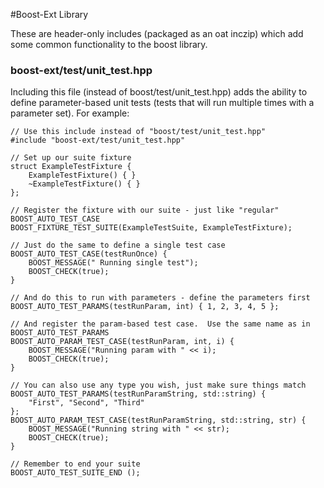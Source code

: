 #Boost-Ext Library

These are header-only includes (packaged as an oat inczip) which add some common functionality to the boost library.

### boost-ext/test/unit_test.hpp

Including this file (instead of boost/test/unit_test.hpp) adds the ability to define parameter-based unit tests (tests 
that will run multiple times with a parameter set).  For example:

    // Use this include instead of "boost/test/unit_test.hpp"
    #include "boost-ext/test/unit_test.hpp"

    // Set up our suite fixture
    struct ExampleTestFixture {
        ExampleTestFixture() { }
        ~ExampleTestFixture() { }
    };

    // Register the fixture with our suite - just like "regular" BOOST_AUTO_TEST_CASE
    BOOST_FIXTURE_TEST_SUITE(ExampleTestSuite, ExampleTestFixture);

    // Just do the same to define a single test case
    BOOST_AUTO_TEST_CASE(testRunOnce) {
        BOOST_MESSAGE(" Running single test");
        BOOST_CHECK(true);
    }

    // And do this to run with parameters - define the parameters first
    BOOST_AUTO_TEST_PARAMS(testRunParam, int) { 1, 2, 3, 4, 5 };

    // And register the param-based test case.  Use the same name as in BOOST_AUTO_TEST_PARAMS
    BOOST_AUTO_PARAM_TEST_CASE(testRunParam, int, i) {
        BOOST_MESSAGE("Running param with " << i);
        BOOST_CHECK(true);
    }

    // You can also use any type you wish, just make sure things match
    BOOST_AUTO_TEST_PARAMS(testRunParamString, std::string) {
        "First", "Second", "Third"
    };
    BOOST_AUTO_PARAM_TEST_CASE(testRunParamString, std::string, str) {
        BOOST_MESSAGE("Running string with " << str);
        BOOST_CHECK(true);
    }

    // Remember to end your suite
    BOOST_AUTO_TEST_SUITE_END ();
    


